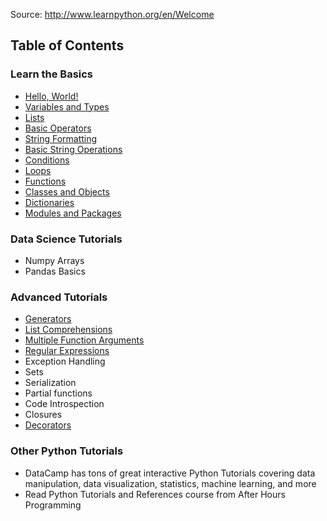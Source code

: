 Source: http://www.learnpython.org/en/Welcome

## Table of Contents
### Learn the Basics
- [Hello, World!](http://www.learnpython.org/en/Hello%2C_World%21)
- [Variables and Types](http://www.learnpython.org/en/Variables_and_Types)
- [Lists](http://www.learnpython.org/en/Lists)
- [Basic Operators](http://www.learnpython.org/en/Basic_Operators)
- [String Formatting](http://www.learnpython.org/en/String_Formatting)
- [Basic String Operations](http://www.learnpython.org/en/Basic_String_Operations)
- [Conditions](http://www.learnpython.org/en/Conditions)
- [Loops](http://www.learnpython.org/en/Loops)
- [Functions](http://www.learnpython.org/en/Functions)
- [Classes and Objects](http://www.learnpython.org/en/Classes_and_Objects)
- [Dictionaries](http://www.learnpython.org/en/Dictionaries)
- [Modules and Packages](http://www.learnpython.org/en/Modules_and_Packages)

### Data Science Tutorials
- Numpy Arrays
- Pandas Basics

### Advanced Tutorials
- [Generators](http://www.learnpython.org/en/Generators)
- [List Comprehensions](http://www.learnpython.org/en/List_Comprehensions)
- [Multiple Function Arguments](http://www.learnpython.org/en/Multiple_Function_Arguments)
- [Regular Expressions](http://www.learnpython.org/en/Regular_Expressions)
- Exception Handling
- Sets
- Serialization
- Partial functions
- Code Introspection
- Closures
- [Decorators](http://www.learnpython.org/en/Decorators)

### Other Python Tutorials
- DataCamp has tons of great interactive Python Tutorials covering data manipulation, data visualization, statistics, machine learning, and more
- Read Python Tutorials and References course from After Hours Programming
